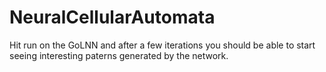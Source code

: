 # NeuralCellularAutomata

Hit run on the GoLNN and after a few iterations you should be able to start seeing interesting paterns generated by the network.
